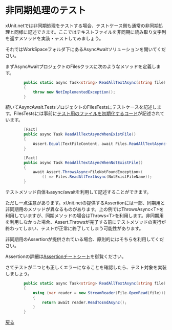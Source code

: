 # 非同期処理のテスト

xUnit.netでは非同期処理をテストする場合、テストケース側も通常の非同期処理と同様に記述できます。ここではテキストファイルを非同期に読み取り文字列を返すメソッドを実装・テストしてみましょう。

それではWorkSpaceフォルダ下にあるAsyncAwaitソリューションを開いてください。

まずAsyncAwaitプロジェクトのFilesクラスに次のようなメソッドを定義します。

```cs
        public static async Task<string> ReadAllTextAsync(string file)
        {
            throw new NotImplementedException();
        }
```

続いてAsyncAwait.TestsプロジェクトのFilesTestsにテストケースを記述します。FilesTestsには事前に[テスト用のファイルを初期化するコード](../WorkSpace/AsyncAwait/AsyncAwait.Tests/FilesTests.cs)が記述されています。

```cs
        [Fact]
        public async Task ReadAllTextAsyncWhenExistFile()
        {
            Assert.Equal(TextFileContent, await Files.ReadAllTextAsync(ExistFileName));
        }

        [Fact]
        public async Task ReadAllTextAsyncWhenNotExistFile()
        {
            await Assert.ThrowsAsync<FileNotFoundException>(
                () => Files.ReadAllTextAsync(NotExistFileName));
        }
```

テストメソッド自体もasync/awaitを利用して記述することができます。

ただし一点注意があります。xUnit.netの提供するAssertionには一部、同期用と非同期用のメソッドが異なるものがあります。上の例ではThrowsAsync&lt;T>を利用していますが、同期メソッドの場合はThrows&lt;T>を利用します。非同期用を利用しなかった場合、Assert.Throwsが完了する前にテストメソッドの実行が終わってしまい、テストが正常に終了してしまう可能性があります。

非同期用のAssertionが提供されている場合、原則的にはそちらを利用してください。

Assertionの詳細は[Assertionチートシート](Assertion-CheatSheet.md)を御覧ください。

さてテストが二つとも正しくエラーになることを確認したら、テスト対象を実装しましょう。

```cs
        public static async Task<string> ReadAllTextAsync(string file)
        {
            using (var reader = new StreamReader(File.OpenRead(file)))
            {
                return await reader.ReadToEndAsync();
            }
        }
```

[戻る](../README.md)
